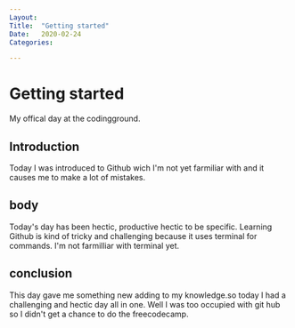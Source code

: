 ```yaml
---
Layout:
Title:	"Getting started"
Date:	2020-02-24
Categories:

---
```

# Getting started 

 My offical day at the codingground.

## Introduction

Today I was introduced to Github wich I'm not yet farmiliar with and it causes me to make a lot of mistakes.

## body 

Today's day has been hectic, productive hectic to be specific. Learning Github is kind of tricky and challenging because it uses terminal for commands. I'm not farmilliar with terminal yet.

## conclusion

This day gave me something new adding to my knowledge.so today I had a challenging and hectic day all in one. Well I was too occupied with git hub so I didn't get a chance to do the freecodecamp.